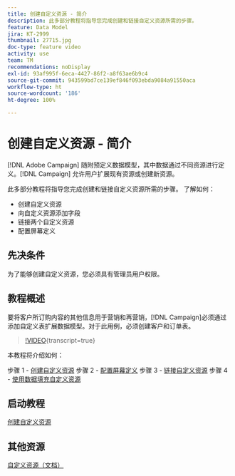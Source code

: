 ```yaml
---
title: 创建自定义资源 - 简介
description: 此多部分教程将指导您完成创建和链接自定义资源所需的步骤。
feature: Data Model
jira: KT-2999
thumbnail: 27715.jpg
doc-type: feature video
activity: use
team: TM
recommendations: noDisplay
exl-id: 93af995f-6eca-4427-86f2-a8f63ae6b9c4
source-git-commit: 943599bd7ce139ef846f093ebda9084a91550aca
workflow-type: ht
source-wordcount: '186'
ht-degree: 100%

---
```


# 创建自定义资&#x200B;源 - 简介

[!DNL Adobe Campaign] 随附预定义数据模型，其中数据通过不同资源进行定义。[!DNL Campaign] 允许用户扩展现有资源或创建新资源。

此多部分教程将指导您完成创建和链接自定义资源所需的步骤。
了解如何：

* 创建自定义资源
* 向自定义资源添加字段
* 链接两个自定义资源
* 配置屏幕定义

## 先决条件

为了能够创建自定义资源，您必须具有管理员用户权限。

## 教程概述

要将客户所订购内容的其他信息用于营销和再营销，[!DNL Campaign]必须通过添加自定义表扩展数据模型。对于此用例，必须创建客户和订单表。

>[!VIDEO](https://video.tv.adobe.com/v/27715?learn=on){transcript=true}

本教程将介绍如何：

步骤 1 - [创建自定义资源](./creating-a-custom-resource.md)
步骤 2 - [配置屏幕定义](./configuring-a-screen-definition-for-a-custom-resource.md)
步骤 3 - [链接自定义资源](./linking-custom-resources.md)
步骤 4 - [使用数据填充自定义资源](./populate-custom-resources-with-data.md)

## 启动教程

[创建自定义资源](./creating-a-custom-resource.md)

## 其他资源

[自定义资源（文档）](https://experienceleague.adobe.com/docs/campaign-standard/using/working-with-apis/global-concepts/custom-resources.html?lang=zh-Hans)
